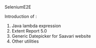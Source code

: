 SeleniumE2E

Introduction of :
1. Java lambda expression
2. Extent Report 5.0
3. Generic Datepicker for Saavari website
4. Other utilities
